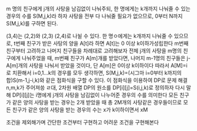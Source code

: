 m 명의 친구에게 j개의 사탕을 남김없이 나눠주되, 한 명에게는 k개까지 나눠줄 수 있는 경우의 수를 S(M,j,k)라 하자
사탕을 전부 다 나눠줄 필요가 없으므로, 0부터 N까지 S(M,j,k)를 구하면 된다.

(3,4)는 (2,2)와 (2,3) (2,4)로 나뉠 수 있다.
한 명ㅇ에게는 k개까지 나눠줄 수 있으므로, t번째 친구가 받은 사탕의 양을 A[t]라 하면 A[t]는 0 이상 k이하가성립한다
m번째 친구부터 고려하고 나머지 친구들을 차례대로 고려해보자
전체 j개의 사탕을 m명의 친구에게 나눠주었을 때, m번째 친구가 A[m]개를 받았다면, 나머지 m-1명의 친구들은 j-A[m]개의 사탕을 나눠서 받았을 것이다, 단 A[m]은 0이상 k이하이다
따라서 A[M]=i로 치환해서 i=0,1...k의 경우를 모두 생각하면, S(M,j,k)=(시그마 i=0부터 k까지의 합)S(m-1,j-i,k)와 같은 점화식을 구할 수 있다.
이 점화식을 이용하여 DP로 문제 해결
n,m,k가 주어져씅 ㄹ대, 2차원 배열 DP의 원소를 DP[i][j]=S(i,j,k)로 정의하자 다시 말해 DP[i][j]는 i명에게 j개의 사탕을 남김없이 나누어준 경우의 수를 의미한다
모든 친구가 같은 양의 사탕을 받는 경우는 2개 받았을 때 총 2M개의 사탕같은 경우들이므로
모든 친구가 같은 양의 사탕을 받는 경우의 수는 x가 k이하이면서 xM

조건을 제외해가며 간단한 조건부터 구현하고 어려운 조건을 구현해본다